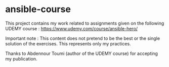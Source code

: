 # ansible-course
This project contains my work related to assignments given on the following UDEMY course : 
https://www.udemy.com/course/ansible-hero/

Important note : This content does not pretend to be the best or the single solution of the exercises. 
This represents only my practices.

Thanks to Abdennour Toumi (author of the UDEMY course) for accepting my publication.
